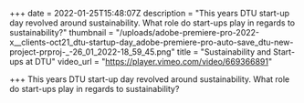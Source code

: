 +++
date = 2022-01-25T15:48:07Z
description = "This years DTU start-up day revolved around sustainability. What role do start-ups play in regards to sustainability?"
thumbnail = "/uploads/adobe-premiere-pro-2022-x__clients-oct21_dtu-startup-day_adobe-premiere-pro-auto-save_dtu-new-project-prproj-_-26_01_2022-18_59_45.png"
title = "Sustainability and Start-ups at DTU"
video_url = "https://player.vimeo.com/video/669366891"

+++
This years DTU start-up day revolved around sustainability. What role do start-ups play in regards to sustainability?